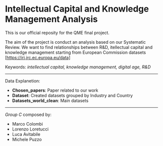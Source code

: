 # Intellectual Capital and Knowledge Management Analysis
This is our official reposity for the QME final project. 

The aim of the project is conduct an analysis based on our Systematic Review.
We want to find relationships between R&D, itellectual capital and knowledge management starting from European Commission datasets [https://iri.jrc.ec.europa.eu/data]   

Keywords: *intellectual capital, knowledge management, digital age, R&D*  

---
Data Explanetion:
- **Chosen_papers**: Paper related to our work
- **Dataset**: Created datasets grouped by Industry and Country
- **Datasets_world_clean**: Main datasets 
---
*Group C* composed by: 
- Marco Colombi 
- Lorenzo Loretucci 
- Luca Avitabile 
- Michele Puzzo 


